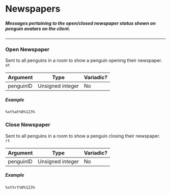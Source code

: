 # Newspapers
##### Messages pertaining to the open/closed newspaper status shown on penguin avatars on the client.
---
### Open Newspaper
Sent to all penguins in a room to show a penguin opening their newspaper.
`at`

|Argument|Type|Variadic?|
|---|---|---|
|penguinID|Unsigned integer|No|

##### Example
`%xt%at%0%123%`

### Close Newspaper
Sent to all penguins in a room to show a penguin closing their newspaper.
`rt`

|Argument|Type|Variadic?|
|---|---|---|
|penguinID|Unsigned integer|No|

##### Example
`%xt%rt%0%123%`